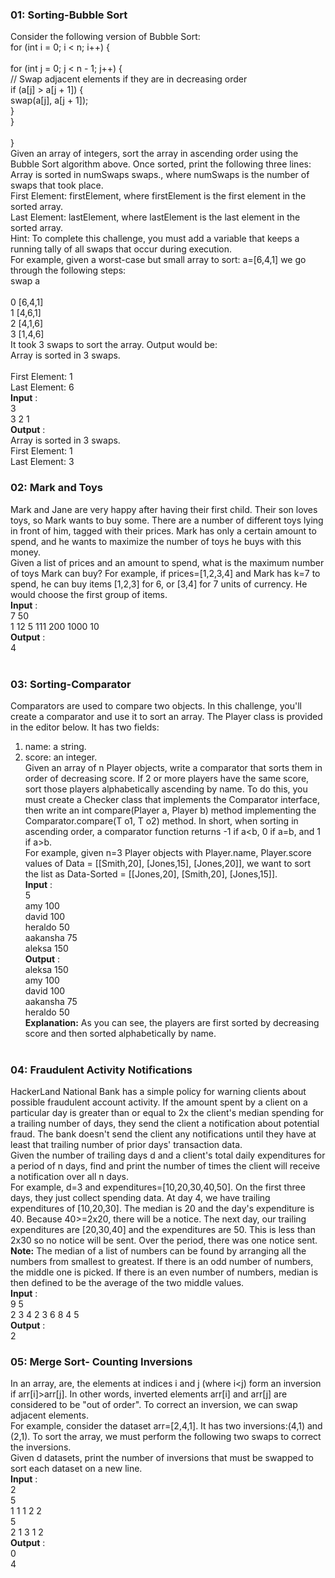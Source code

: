 ### 01: Sorting-Bubble Sort
Consider the following version of Bubble Sort: </br>
for (int i = 0; i < n; i++) { </br>   
    for (int j = 0; j < n - 1; j++) { </br>
        // Swap adjacent elements if they are in decreasing order </br>
        if (a[j] > a[j + 1]) { </br>
            swap(a[j], a[j + 1]); </br>
        } </br>
    } </br>  
} </br>
Given an array of integers, sort the array in ascending order using the Bubble Sort algorithm above. Once sorted, print the following three lines: </br>
Array is sorted in numSwaps swaps., where numSwaps is the number of swaps that took place. </br>
First Element: firstElement, where firstElement is the first element in the sorted array. </br>
Last Element: lastElement, where lastElement is the last element in the sorted array. </br>
Hint: To complete this challenge, you must add a variable that keeps a running tally of all swaps that occur during execution. </br>
For example, given a worst-case but small array to sort: a=[6,4,1] we go through the following steps: </br>
swap    a </br>      
0       [6,4,1] </br>
1       [4,6,1] </br>
2       [4,1,6] </br>
3       [1,4,6] </br>
It took 3 swaps to sort the array. Output would be: </br>
Array is sorted in 3 swaps. </br>  
First Element: 1 </br>
Last Element: 6 </br>
**Input** : </br>
3 </br>
3 2 1 </br>
**Output** : </br>
Array is sorted in 3 swaps. </br>
First Element: 1 </br>
Last Element: 3 </br>

### 02: Mark and Toys
Mark and Jane are very happy after having their first child. Their son loves toys, so Mark wants to buy some. There are a number of different toys lying in front of him, tagged with their prices. Mark has only a certain amount to spend, and he wants to maximize the number of toys he buys with this money. </br>
Given a list of prices and an amount to spend, what is the maximum number of toys Mark can buy? For example, if prices=[1,2,3,4] and Mark has k=7 to spend, he can buy items [1,2,3] for 6, or [3,4] for 7 units of currency. He would choose the first group of  items. </br>
**Input** : </br>
7 50 </br>
1 12 5 111 200 1000 10 </br>
**Output** : </br>
4 </br></br>

### 03: Sorting-Comparator
Comparators are used to compare two objects. In this challenge, you'll create a comparator and use it to sort an array. The Player class is provided in the editor below. It has two fields: </br>
1. name: a string. </br>
2. score: an integer. </br>
Given an array of n Player objects, write a comparator that sorts them in order of decreasing score. If 2 or more players have the same score, sort those players alphabetically ascending by name. To do this, you must create a Checker class that implements the Comparator interface, then write an int compare(Player a, Player b) method implementing the Comparator.compare(T o1, T o2) method. In short, when sorting in ascending order, a comparator function returns -1 if a<b, 0 if a=b, and 1 if a>b. </br>
For example, given n=3 Player objects with Player.name, Player.score values of Data = [[Smith,20], [Jones,15], [Jones,20]], we want to sort the list as Data-Sorted = [[Jones,20], [Smith,20], [Jones,15]]. </br>
**Input** : </br>
5 </br>
amy 100 </br>
david 100 </br>
heraldo 50 </br>
aakansha 75 </br>
aleksa 150 </br>
**Output** : </br>
aleksa 150 </br>
amy 100 </br>
david 100 </br>
aakansha 75 </br>
heraldo 50 </br>
**Explanation:** As you can see, the players are first sorted by decreasing score and then sorted alphabetically by name. </br></br>

### 04: Fraudulent Activity Notifications
HackerLand National Bank has a simple policy for warning clients about possible fraudulent account activity. If the amount spent by a client on a particular day is greater than or equal to 2x the client's median spending for a trailing number of days, they send the client a notification about potential fraud. The bank doesn't send the client any notifications until they have at least that trailing number of prior days' transaction data. </br>
Given the number of trailing days d and a client's total daily expenditures for a period of n days, find and print the number of times the client will receive a notification over all n days. </br>
For example, d=3 and expenditures=[10,20,30,40,50]. On the first three days, they just collect spending data. At day 4, we have trailing expenditures of [10,20,30]. The median is 20 and the day's expenditure is 40. Because 40>=2x20, there will be a notice. The next day, our trailing expenditures are [20,30,40] and the expenditures are 50. This is less than 2x30 so no notice will be sent. Over the period, there was one notice sent. </br>
**Note:** The median of a list of numbers can be found by arranging all the numbers from smallest to greatest. If there is an odd number of numbers, the middle one is picked. If there is an even number of numbers, median is then defined to be the average of the two middle values. </br>
**Input** : </br>
9 5 </br>
2 3 4 2 3 6 8 4 5 </br>
**Output** : </br>
2 </br>

### 05: Merge Sort- Counting Inversions
In an array, are, the elements at indices i and j (where i<j) form an inversion if arr[i]>arr[j]. In other words, inverted elements arr[i] and arr[j] are considered to be "out of order". To correct an inversion, we can swap adjacent elements. </br>
For example, consider the dataset arr=[2,4,1]. It has two inversions:(4,1) and (2,1). To sort the array, we must perform the following two swaps to correct the inversions. </br>
Given d datasets, print the number of inversions that must be swapped to sort each dataset on a new line. </br>
**Input** : </br>
2 </br>
5 </br> 
1 1 1 2 2 </br> 
5 </br>
2 1 3 1 2 </br>
**Output** : </br>
0 </br>
4 </br>
